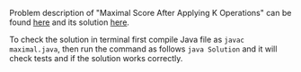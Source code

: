 Problem description of "Maximal Score After Applying K Operations" can be found [here](https://leetcode.com/problems/maximal-square/) and its solution [here](https://github.com/aurimas13/Solutions-To-Problems/blob/main/LeetCode/Java%20Solutions/Maximal%20Score%20After%20Applying%20K%20Operations/maximal.java).

To check the solution in terminal first compile Java file as `javac maximal.java`, then run the command as follows `java Solution` and it will check tests and if the solution works correctly.
